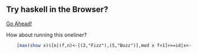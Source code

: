 ## Try haskell in the Browser?

[Go Ahead!](http://tryhaskell.org/)

How about running this oneliner?
```haskell
	[max(show x)$[n|(f,n)<-[(3,"Fizz"),(5,"Buzz")],mod x f<1]>>=id|x<-[1..100]] 
```